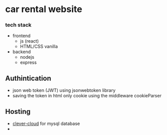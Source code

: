 # car rental website

### tech stack
- frontend 
    - js (react)
    - HTML/CSS vanilla
- backend
    - nodejs
    - express

## Authintication
- json web token (JWT)
    using jsonwebtoken library <a></a>
- saving the token in html only cookie
    using the middleware cookieParser

## Hosting
- <a href="https://console.clever-cloud.com/">clever-cloud</a> for mysql database
- 